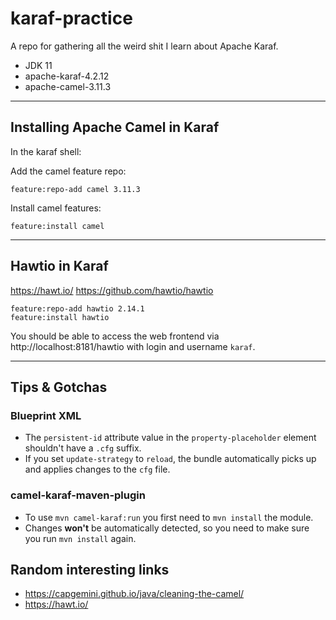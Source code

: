 # karaf-practice

A repo for gathering all the weird shit I learn about Apache Karaf.

- JDK 11
- apache-karaf-4.2.12
- apache-camel-3.11.3

---

## Installing Apache Camel in Karaf

In the karaf shell:

Add the camel feature repo:

```shell
feature:repo-add camel 3.11.3
```

Install camel features:

```shell
feature:install camel
```

---

## Hawtio in Karaf

https://hawt.io/
https://github.com/hawtio/hawtio

```shell
feature:repo-add hawtio 2.14.1
feature:install hawtio
```

You should be able to access the web frontend via http://localhost:8181/hawtio with login and username `karaf`.

---

## Tips & Gotchas

### Blueprint XML

- The `persistent-id` attribute value in the `property-placeholder` element shouldn't have a `.cfg` suffix.
- If you set `update-strategy` to `reload`, the bundle automatically picks up and applies changes to the `cfg` file.

### camel-karaf-maven-plugin

- To use `mvn camel-karaf:run` you first need to `mvn install` the module.
- Changes **won't** be automatically detected, so you need to make sure you run `mvn install` again.

## Random interesting links
- https://capgemini.github.io/java/cleaning-the-camel/
- https://hawt.io/